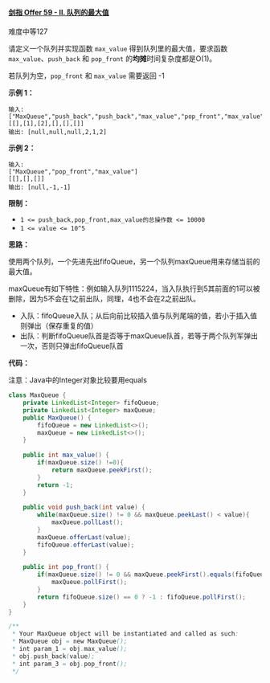 #### [剑指 Offer 59 - II. 队列的最大值](https://leetcode-cn.com/problems/dui-lie-de-zui-da-zhi-lcof/)

难度中等127

请定义一个队列并实现函数 `max_value` 得到队列里的最大值，要求函数`max_value`、`push_back` 和 `pop_front` 的**均摊**时间复杂度都是O(1)。

若队列为空，`pop_front` 和 `max_value` 需要返回 -1

**示例 1：**

```
输入: 
["MaxQueue","push_back","push_back","max_value","pop_front","max_value"]
[[],[1],[2],[],[],[]]
输出: [null,null,null,2,1,2]
```

**示例 2：**

```
输入: 
["MaxQueue","pop_front","max_value"]
[[],[],[]]
输出: [null,-1,-1]
```

 

**限制：**

- `1 <= push_back,pop_front,max_value的总操作数 <= 10000`
- `1 <= value <= 10^5`



**思路：**

使用两个队列，一个先进先出fifoQueue，另一个队列maxQueue用来存储当前的最大值。



maxQueue有如下特性：例如输入队列1115224，当入队执行到5其前面的1可以被删除，因为5不会在1之前出队，同理，4也不会在2之前出队。

- 入队：fifoQueue入队；从后向前比较插入值与队列尾端的值，若小于插入值则弹出（保存重复的值）
- 出队：判断fifoQueue队首是否等于maxQueue队首，若等于两个队列军弹出一次，否则只弹出fifoQueue队首

**代码：**

注意：Java中的Integer对象比较要用equals

```java
class MaxQueue {
    private LinkedList<Integer> fifoQueue;
    private LinkedList<Integer> maxQueue;
    public MaxQueue() {
        fifoQueue = new LinkedList<>();
        maxQueue = new LinkedList<>();
    }  
    
    public int max_value() {
        if(maxQueue.size() !=0){
            return maxQueue.peekFirst();
        }
        return -1;
    }
    
    public void push_back(int value) {
        while(maxQueue.size() != 0 && maxQueue.peekLast() < value){
            maxQueue.pollLast();
        }
        maxQueue.offerLast(value);
        fifoQueue.offerLast(value);
    }
    
    public int pop_front() {
        if(maxQueue.size() != 0 && maxQueue.peekFirst().equals(fifoQueue.peekFirst())){
            maxQueue.pollFirst();
        }
        return fifoQueue.size() == 0 ? -1 : fifoQueue.pollFirst();
    }
}

/**
 * Your MaxQueue object will be instantiated and called as such:
 * MaxQueue obj = new MaxQueue();
 * int param_1 = obj.max_value();
 * obj.push_back(value);
 * int param_3 = obj.pop_front();
 */
```

